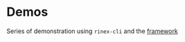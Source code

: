 Demos
=====

Series of demonstration using `rinex-cli` and the [framework](https://github.com/rtk-rs)

